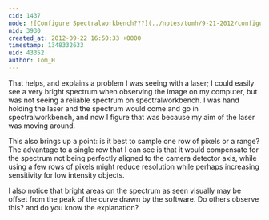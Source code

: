 ```yaml
---
cid: 1437
node: ![Configure Spectralworkbench???](../notes/tomh/9-21-2012/configure-spectralworkbench)
nid: 3930
created_at: 2012-09-22 16:50:33 +0000
timestamp: 1348332633
uid: 43352
author: Tom_H
---
```


That helps, and explains a problem I was seeing with a laser;  I could easily see a very bright spectrum when observing the image on my computer, but was not seeing a reliable spectrum on spectralworkbench.  I was hand holding the laser and the spectrum would come and go in spectralworkbench, and now I figure that was because my aim of the laser was moving around.

  This also brings up a point: is it best to sample one row of pixels or a range?  The advantage to a single row that I can see is that it would compensate for the spectrum not being perfectly aligned to the camera detector axis, while using a few rows of pixels might reduce resolution while perhaps increasing sensitivity for low intensity objects.

I also notice that bright areas on the spectrum as seen visually may be offset from the peak of the curve drawn by the software.  Do others observe this? and do you know the explanation?